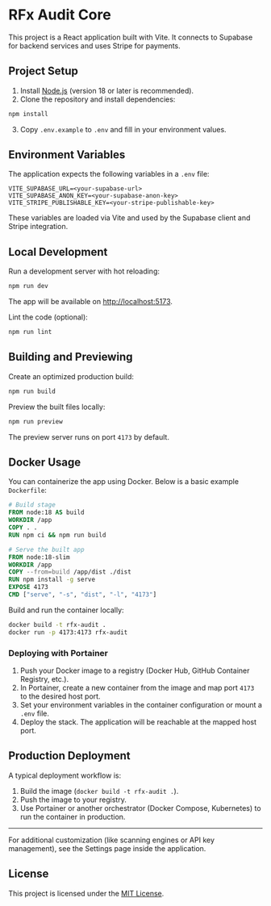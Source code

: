 # RFx Audit Core

This project is a React application built with Vite. It connects to Supabase for backend services and uses Stripe for payments.

## Project Setup

1. Install [Node.js](https://nodejs.org/) (version 18 or later is recommended).
2. Clone the repository and install dependencies:

```bash
npm install
```

3. Copy `.env.example` to `.env` and fill in your environment values.

## Environment Variables

The application expects the following variables in a `.env` file:

```
VITE_SUPABASE_URL=<your-supabase-url>
VITE_SUPABASE_ANON_KEY=<your-supabase-anon-key>
VITE_STRIPE_PUBLISHABLE_KEY=<your-stripe-publishable-key>
```

These variables are loaded via Vite and used by the Supabase client and Stripe integration.

## Local Development

Run a development server with hot reloading:

```bash
npm run dev
```

The app will be available on [http://localhost:5173](http://localhost:5173).

Lint the code (optional):

```bash
npm run lint
```

## Building and Previewing

Create an optimized production build:

```bash
npm run build
```

Preview the built files locally:

```bash
npm run preview
```

The preview server runs on port `4173` by default.

## Docker Usage

You can containerize the app using Docker. Below is a basic example `Dockerfile`:

```dockerfile
# Build stage
FROM node:18 AS build
WORKDIR /app
COPY . .
RUN npm ci && npm run build

# Serve the built app
FROM node:18-slim
WORKDIR /app
COPY --from=build /app/dist ./dist
RUN npm install -g serve
EXPOSE 4173
CMD ["serve", "-s", "dist", "-l", "4173"]
```

Build and run the container locally:

```bash
docker build -t rfx-audit .
docker run -p 4173:4173 rfx-audit
```

### Deploying with Portainer

1. Push your Docker image to a registry (Docker Hub, GitHub Container Registry, etc.).
2. In Portainer, create a new container from the image and map port `4173` to the desired host port.
3. Set your environment variables in the container configuration or mount a `.env` file.
4. Deploy the stack. The application will be reachable at the mapped host port.

## Production Deployment

A typical deployment workflow is:

1. Build the image (`docker build -t rfx-audit .`).
2. Push the image to your registry.
3. Use Portainer or another orchestrator (Docker Compose, Kubernetes) to run the container in production.

---

For additional customization (like scanning engines or API key management), see the Settings page inside the application.


## License

This project is licensed under the [MIT License](LICENSE).
